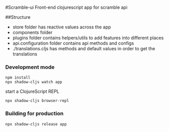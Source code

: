 #Scramble-ui
Front-end clojurescript app for scramble api

##Structure
* store folder has reactive values across the app
* components folder
* plugins folder contains helpers/utils to add features into different places
* api.configuration folder contains api methods and configs
* ./translations.cljs has methods and default values in order to get the translations

### Development mode
```
npm install
npx shadow-cljs watch app
```
start a ClojureScript REPL
```
npx shadow-cljs browser-repl
```
### Building for production

```
npx shadow-cljs release app
```
